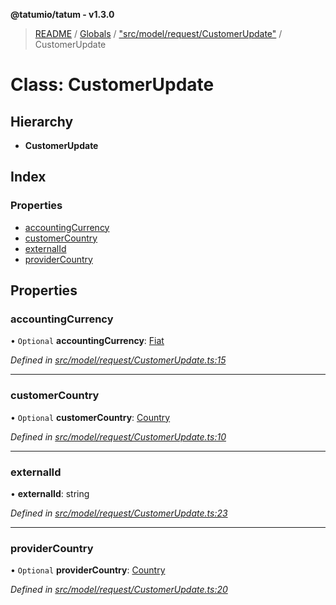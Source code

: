 **@tatumio/tatum - v1.3.0**

> [README](../README.md) / [Globals](../globals.md) / ["src/model/request/CustomerUpdate"](../modules/_src_model_request_customerupdate_.md) / CustomerUpdate

# Class: CustomerUpdate

## Hierarchy

* **CustomerUpdate**

## Index

### Properties

* [accountingCurrency](_src_model_request_customerupdate_.customerupdate.md#accountingcurrency)
* [customerCountry](_src_model_request_customerupdate_.customerupdate.md#customercountry)
* [externalId](_src_model_request_customerupdate_.customerupdate.md#externalid)
* [providerCountry](_src_model_request_customerupdate_.customerupdate.md#providercountry)

## Properties

### accountingCurrency

• `Optional` **accountingCurrency**: [Fiat](../enums/_src_model_response_ledger_fiat_.fiat.md)

*Defined in [src/model/request/CustomerUpdate.ts:15](https://github.com/tatumio/tatum-js/blob/31bb1b4/src/model/request/CustomerUpdate.ts#L15)*

___

### customerCountry

• `Optional` **customerCountry**: [Country](../enums/_src_model_request_country_.country.md)

*Defined in [src/model/request/CustomerUpdate.ts:10](https://github.com/tatumio/tatum-js/blob/31bb1b4/src/model/request/CustomerUpdate.ts#L10)*

___

### externalId

•  **externalId**: string

*Defined in [src/model/request/CustomerUpdate.ts:23](https://github.com/tatumio/tatum-js/blob/31bb1b4/src/model/request/CustomerUpdate.ts#L23)*

___

### providerCountry

• `Optional` **providerCountry**: [Country](../enums/_src_model_request_country_.country.md)

*Defined in [src/model/request/CustomerUpdate.ts:20](https://github.com/tatumio/tatum-js/blob/31bb1b4/src/model/request/CustomerUpdate.ts#L20)*
